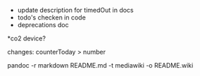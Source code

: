* update description for timedOut in docs
* todo's checken in code
* deprecations doc

*co2 device?


changes:
counterToday > number

pandoc -r markdown README.md -t mediawiki -o README.wiki